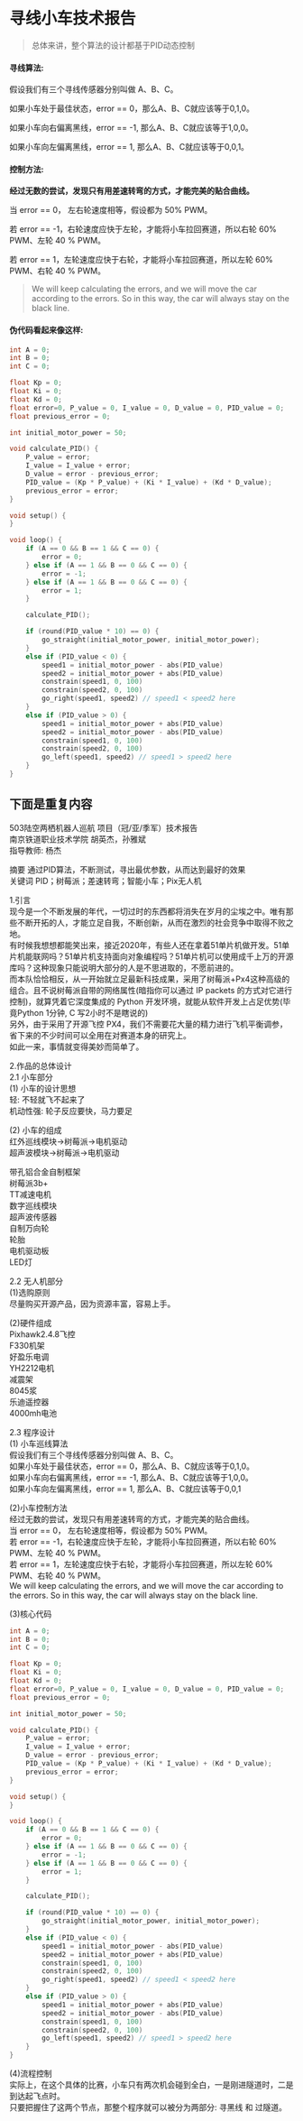 # 寻线小车技术报告

> 总体来讲，整个算法的设计都基于PID动态控制

#### 寻线算法:

假设我们有三个寻线传感器分别叫做 A、B、C。

如果小车处于最佳状态，error == 0，那么A、B、C就应该等于0,1,0。

如果小车向右偏离黑线，error == -1, 那么A、B、C就应该等于1,0,0。

如果小车向左偏离黑线，error == 1, 那么A、B、C就应该等于0,0,1。

#### 控制方法:

**经过无数的尝试，发现只有用差速转弯的方式，才能完美的贴合曲线。**

当 error == 0， 左右轮速度相等，假设都为 50% PWM。

若 error == -1，右轮速度应快于左轮，才能将小车拉回赛道，所以右轮 60% PWM、左轮 40 % PWM。

若 error == 1，左轮速度应快于右轮，才能将小车拉回赛道，所以左轮 60% PWM、右轮 40 % PWM。

> We will keep calculating the errors, and we will move the car according to the errors. So in this way, the car will always stay on the black line.

#### 伪代码看起来像这样:

```c
int A = 0;
int B = 0;
int C = 0;

float Kp = 0;
float Ki = 0;
float Kd = 0;
float error=0, P_value = 0, I_value = 0, D_value = 0, PID_value = 0;
float previous_error = 0;

int initial_motor_power = 50;

void calculate_PID() {
    P_value = error;
    I_value = I_value + error;
    D_value = error - previous_error;
    PID_value = (Kp * P_value) + (Ki * I_value) + (Kd * D_value);
    previous_error = error;
}

void setup() {
}

void loop() {
    if (A == 0 && B == 1 && C == 0) {
        error = 0;
    } else if (A == 1 && B == 0 && C == 0) {
        error = -1;
    } else if (A == 1 && B == 0 && C == 0) {
        error = 1;
    }

    calculate_PID();

    if (round(PID_value * 10) == 0) {
        go_straight(initial_motor_power, initial_motor_power);
    }
    else if (PID_value < 0) {
        speed1 = initial_motor_power - abs(PID_value)
        speed2 = initial_motor_power + abs(PID_value)
        constrain(speed1, 0, 100)
        constrain(speed2, 0, 100)
        go_right(speed1, speed2) // speed1 < speed2 here
    }
    else if (PID_value > 0) {
        speed1 = initial_motor_power + abs(PID_value)
        speed2 = initial_motor_power - abs(PID_value)
        constrain(speed1, 0, 100)
        constrain(speed2, 0, 100)
        go_left(speed1, speed2) // speed1 > speed2 here
    }
}
```

## 下面是重复内容

503陆空两栖机器人巡航 项目（冠/亚/季军）技术报告  
南京铁道职业技术学院 胡英杰，孙雅斌  
指导教师: 杨杰

摘要 通过PID算法，不断测试，寻出最优参数，从而达到最好的效果  
关键词 PID；树莓派；差速转弯；智能小车；Pix无人机

1.引言  
现今是一个不断发展的年代，一切过时的东西都将消失在岁月的尘埃之中。唯有那些不断开拓的人，才能立足自我，不断创新，从而在激烈的社会竞争中取得不败之地。  
有时候我想想都能笑出来，接近2020年，有些人还在拿着51单片机做开发。51单片机能联网吗？51单片机支持面向对象编程吗？51单片机可以使用成千上万的开源库吗？这种现象只能说明大部分的人是不思进取的，不愿前进的。  
而本队恰恰相反，从一开始就立足最新科技成果，采用了树莓派+Px4这种高级的组合。且不说树莓派自带的网络属性\(暗指你可以通过 IP packets 的方式对它进行控制\)，就算凭着它深度集成的 Python 开发环境，就能从软件开发上占足优势\(毕竟Python 1分钟, C 写2小时不是瞎说的\)  
另外，由于采用了开源飞控 PX4，我们不需要花大量的精力进行飞机平衡调参，省下来的不少时间可以全用在对赛道本身的研究上。  
如此一来，事情就变得美妙而简单了。

2.作品的总体设计  
2.1 小车部分  
\(1\) 小车的设计思想  
轻: 不轻就飞不起来了  
机动性强: 轮子反应要快，马力要足

\(2\) 小车的组成  
红外巡线模块→树莓派→电机驱动  
超声波模块→树莓派→电机驱动

带孔铝合金自制框架  
树莓派3b+  
TT减速电机  
数字巡线模块  
超声波传感器  
自制万向轮  
轮胎  
电机驱动板  
LED灯

2.2 无人机部分  
\(1\)选购原则  
尽量购买开源产品，因为资源丰富，容易上手。

\(2\)硬件组成  
Pixhawk2.4.8飞控  
F330机架  
好盈乐电调  
YH2212电机  
减震架  
8045浆  
乐迪遥控器  
4000mh电池

2.3 程序设计  
\(1\) 小车巡线算法  
假设我们有三个寻线传感器分别叫做 A、B、C。  
如果小车处于最佳状态，error == 0，那么A、B、C就应该等于0,1,0。  
如果小车向右偏离黑线，error == -1, 那么A、B、C就应该等于1,0,0。  
如果小车向左偏离黑线，error == 1, 那么A、B、C就应该等于0,0,1

\(2\)小车控制方法  
经过无数的尝试，发现只有用差速转弯的方式，才能完美的贴合曲线。  
当 error == 0， 左右轮速度相等，假设都为 50% PWM。  
若 error == -1，右轮速度应快于左轮，才能将小车拉回赛道，所以右轮 60% PWM、左轮 40 % PWM。  
若 error == 1，左轮速度应快于右轮，才能将小车拉回赛道，所以左轮 60% PWM、右轮 40 % PWM。  
We will keep calculating the errors, and we will move the car according to the errors. So in this way, the car will always stay on the black line.

\(3\)核心代码

```cpp
int A = 0;
int B = 0;
int C = 0;

float Kp = 0;
float Ki = 0;
float Kd = 0;
float error=0, P_value = 0, I_value = 0, D_value = 0, PID_value = 0;
float previous_error = 0;

int initial_motor_power = 50;

void calculate_PID() {
    P_value = error;
    I_value = I_value + error;
    D_value = error - previous_error;
    PID_value = (Kp * P_value) + (Ki * I_value) + (Kd * D_value);
    previous_error = error;
}

void setup() {
}

void loop() {
    if (A == 0 && B == 1 && C == 0) {
        error = 0;
    } else if (A == 1 && B == 0 && C == 0) {
        error = -1;
    } else if (A == 1 && B == 0 && C == 0) {
        error = 1;
    }

    calculate_PID();

    if (round(PID_value * 10) == 0) {
        go_straight(initial_motor_power, initial_motor_power);
    }
    else if (PID_value < 0) {
        speed1 = initial_motor_power - abs(PID_value)
        speed2 = initial_motor_power + abs(PID_value)
        constrain(speed1, 0, 100)
        constrain(speed2, 0, 100)
        go_right(speed1, speed2) // speed1 < speed2 here
    }
    else if (PID_value > 0) {
        speed1 = initial_motor_power + abs(PID_value)
        speed2 = initial_motor_power - abs(PID_value)
        constrain(speed1, 0, 100)
        constrain(speed2, 0, 100)
        go_left(speed1, speed2) // speed1 > speed2 here
    }
}
```

\(4\)流程控制  
实际上，在这个具体的比赛，小车只有两次机会碰到全白，一是刚进隧道时，二是到达起飞点时。  
只要把握住了这两个节点，那整个程序就可以被分为两部分: 寻黑线 和 过隧道。

